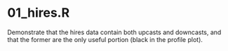 # 01_hires.R

Demonstrate that the hires data contain both upcasts and downcasts, and that the former
are the only useful portion (black in the profile plot).

